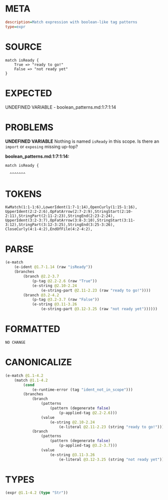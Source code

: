 # META
~~~ini
description=Match expression with boolean-like tag patterns
type=expr
~~~
# SOURCE
~~~roc
match isReady {
	True => "ready to go!"
	False => "not ready yet"
}
~~~
# EXPECTED
UNDEFINED VARIABLE - boolean_patterns.md:1:7:1:14
# PROBLEMS
**UNDEFINED VARIABLE**
Nothing is named `isReady` in this scope.
Is there an `import` or `exposing` missing up-top?

**boolean_patterns.md:1:7:1:14:**
```roc
match isReady {
```
      ^^^^^^^


# TOKENS
~~~zig
KwMatch(1:1-1:6),LowerIdent(1:7-1:14),OpenCurly(1:15-1:16),
UpperIdent(2:2-2:6),OpFatArrow(2:7-2:9),StringStart(2:10-2:11),StringPart(2:11-2:23),StringEnd(2:23-2:24),
UpperIdent(3:2-3:7),OpFatArrow(3:8-3:10),StringStart(3:11-3:12),StringPart(3:12-3:25),StringEnd(3:25-3:26),
CloseCurly(4:1-4:2),EndOfFile(4:2-4:2),
~~~
# PARSE
~~~clojure
(e-match
	(e-ident @1.7-1.14 (raw "isReady"))
	(branches
		(branch @2.2-3.7
			(p-tag @2.2-2.6 (raw "True"))
			(e-string @2.10-2.24
				(e-string-part @2.11-2.23 (raw "ready to go!"))))
		(branch @3.2-4.2
			(p-tag @3.2-3.7 (raw "False"))
			(e-string @3.11-3.26
				(e-string-part @3.12-3.25 (raw "not ready yet"))))))
~~~
# FORMATTED
~~~roc
NO CHANGE
~~~
# CANONICALIZE
~~~clojure
(e-match @1.1-4.2
	(match @1.1-4.2
		(cond
			(e-runtime-error (tag "ident_not_in_scope")))
		(branches
			(branch
				(patterns
					(pattern (degenerate false)
						(p-applied-tag @2.2-2.6)))
				(value
					(e-string @2.10-2.24
						(e-literal @2.11-2.23 (string "ready to go!")))))
			(branch
				(patterns
					(pattern (degenerate false)
						(p-applied-tag @3.2-3.7)))
				(value
					(e-string @3.11-3.26
						(e-literal @3.12-3.25 (string "not ready yet"))))))))
~~~
# TYPES
~~~clojure
(expr @1.1-4.2 (type "Str"))
~~~
